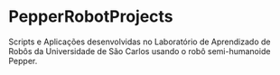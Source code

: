 # PepperRobotProjects
Scripts e Aplicações desenvolvidas no Laboratório de Aprendizado de Robôs da Universidade de São Carlos usando o robô semi-humanoide Pepper.
